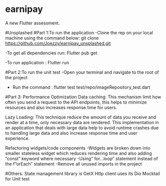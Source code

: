 # earnipay
A new Flutter assessment.

#Unsplashed
#Part 1:To run the application
-Clone the  rep on your local machine using the command below:
git clone https://github.com/Joezzy/earnipay_unsplashed.git

-To get all dependencies run:
Flutter pub get

-To run application :
Flutter run



#Part 2:To run the unit test
-Open your terminal and navigate to the root of the project
- Run the command :
  flutter test test/repo/imageRepository_test.dart


#Part 3:   Performance Optimization
Data caching:
This mechanism  limit how often you send a request to the API endpoints, this helps to minimize resources and also increases
response time for users.

Lazy Loading:
This  technique reduce the amount of data you receive and render at a time, only necessary data are rendered. This  implementation in an application that deals with large data help to avoid  runtime crashes due to handling large data and also increase response time and user experience.

Refactoring widgets/code components
-Widgets are broken down into smaller stateless widget which reduces rendering time  and also adding “const” keyword where necessary
-Using” for…loop” statement instead of the f”orEach” statement
-Remove all unused imports in the project


#Others.
State management library is GetX
Http client uses its Dio
Mocktail for Unit test 
